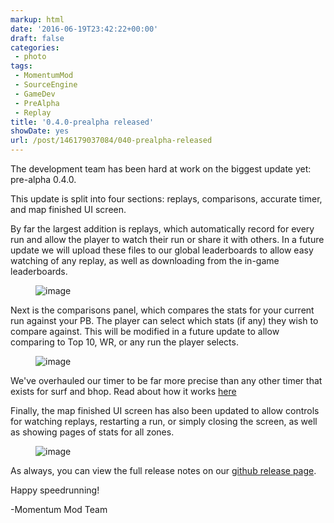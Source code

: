 ```yaml
---
markup: html
date: '2016-06-19T23:42:22+00:00'
draft: false
categories:
 - photo
tags: 
 - MomentumMod
 - SourceEngine
 - GameDev
 - PreAlpha
 - Replay
title: '0.4.0-prealpha released'
showDate: yes
url: /post/146179037084/040-prealpha-released
---
```


<p>The development team has been hard at work on the biggest update yet: pre-alpha 0.4.0.<b><br></b></p><p>This update is split into four sections: replays, comparisons, accurate timer, and map finished UI screen.</p><p>By far the largest addition is replays, which automatically record for every run and allow the player to watch their run or share it with others. In a future update we will upload these files to our global leaderboards to allow easy watching of any replay, as well as downloading from the in-game leaderboards. </p><figure data-orig-width="1920" data-orig-height="1080" class="tmblr-full"><img src="https://67.media.tumblr.com/6c06b57f73fc1b89caa38f14187cac24/tumblr_inline_o91lkkY9om1qiwjjq_540.jpg" alt="image" data-orig-width="1920" data-orig-height="1080"></figure><p>Next is the comparisons panel, which compares the stats for your current run against your PB. The player can select which stats (if any) they wish to compare against. This will be modified in a future update to allow comparing to Top 10, WR, or any run the player selects. </p><figure data-orig-width="495" data-orig-height="276" class="tmblr-full"><img src="https://65.media.tumblr.com/70a7bee52c5f6d5980a5bb5ca0cf3001/tumblr_inline_o91lk1tfEe1qiwjjq_540.png" alt="image" data-orig-width="495" data-orig-height="276"></figure><p>We've overhauled our timer to be far more precise than any other timer that exists for surf and bhop. Read about how it works <a href="http://momentummod.tumblr.com/post/146131743729/how-the-momentum-mod-timer-works-how-to-get-a">here</a></p><p>Finally, the map finished UI screen has also been updated to allow controls for watching replays, restarting a run, or simply closing the screen, as well as showing pages of stats for all zones. </p><figure data-orig-width="532" data-orig-height="406" class="tmblr-full"><img src="https://65.media.tumblr.com/14e4000a323f92e64e679cd48708ec77/tumblr_inline_o91lh7fueo1qiwjjq_540.png" alt="image" data-orig-width="532" data-orig-height="406"></figure><p>As always, you can view the full release notes on our <a href="https://github.com/momentum-mod/game/releases/tag/0.4.0">github release&nbsp;page</a>.&nbsp;</p><p>Happy speedrunning!</p><p>-Momentum Mod Team</p>